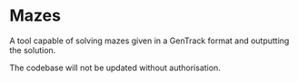 # Mazes
A tool capable of solving mazes given in a GenTrack format and outputting the solution.

The codebase will not be updated without authorisation. 

